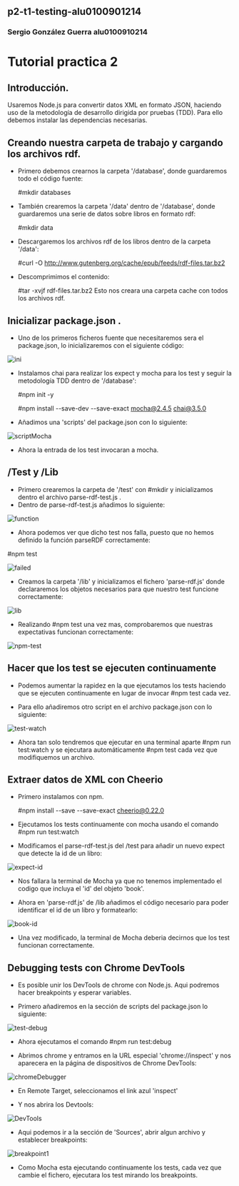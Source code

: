 ## p2-t1-testing-alu0100901214
### Sergio González Guerra   alu0100910214

# Tutorial practica 2

## Introducción.
Usaremos Node.js para convertir datos XML en formato JSON, haciendo uso de la metodología de desarrollo dirigida por pruebas (TDD). Para ello debemos instalar las dependencias necesarias.

## Creando nuestra carpeta de trabajo y cargando los archivos rdf.
- Primero debemos crearnos la carpeta '/database', donde guardaremos todo el código fuente:

  #mkdir databases
  
- También crearemos la carpeta '/data' dentro de '/database', donde guardaremos una serie de datos sobre libros en formato rdf:

  #mkdir data
  
- Descargaremos los archivos rdf de los libros dentro de la carpeta '/data':

  #curl -O http://www.gutenberg.org/cache/epub/feeds/rdf-files.tar.bz2
  
- Descomprimimos el contenido:

  #tar -xvjf rdf-files.tar.bz2
Esto nos creara una carpeta cache con todos los archivos rdf.

## Inicializar package.json .

- Uno de los primeros ficheros fuente que necesitaremos sera el package.json, lo inicializaremos con el siguiente código: 

![ini](./img2/packageJsonInicial.png)

- Instalamos chai para realizar los expect y mocha para los test y seguir la metodología TDD dentro de '/database':

  #npm init -y
  
  #npm install --save-dev --save-exact mocha@2.4.5 chai@3.5.0
  
- Añadimos una 'scripts' del package.json con lo siguiente:

![scriptMocha](./img2/scriptMocha.png)

- Ahora la entrada de los test invocaran a mocha.

## /Test y /Lib

- Primero crearemos la carpeta de '/test' con #mkdir y inicializamos dentro el archivo parse-rdf-test.js .
- Dentro de parse-rdf-test.js añadimos lo siguiente:

![function](./img2/function.png)

- Ahora podemos ver que dicho test nos falla, puesto que no hemos definido la función parseRDF correctamente: 

#npm test

![failed](./img2/failed.png)

- Creamos la carpeta '/lib' y inicializamos el fichero 'parse-rdf.js' donde declararemos los objetos necesarios para que nuestro test funcione correctamente:

![lib](./img2/lib.png)

- Realizando #npm test una vez mas, comprobaremos que nuestras expectativas funcionan correctamente:

![npm-test](./img2/npm-test.PNG)

## Hacer que los test se ejecuten continuamente

- Podemos aumentar la rapidez en la que ejecutamos los tests haciendo que se ejecuten continuamente en lugar de invocar #npm test cada vez.

- Para ello añadiremos otro script en el archivo package.json con lo siguiente:

![test-watch](./img2/test-watch.png)

- Ahora tan solo tendremos que ejecutar en una terminal aparte #npm run test:watch y se ejecutara automáticamente #npm test cada vez que modifiquemos un archivo.

## Extraer datos de XML con Cheerio

- Primero instalamos con npm.

  #npm install --save --save-exact cheerio@0.22.0

- Ejecutamos los tests continuamente con mocha usando el comando #npm run test:watch

- Modificamos el parse-rdf-test.js del /test para añadir un nuevo expect que detecte la id de un libro:

![expect-id](./img2/expect-id.png)

- Nos fallara la terminal de Mocha ya que no tenemos implementado el codigo que incluya el 'id' del objeto 'book'.

- Ahora en 'parse-rdf.js' de /lib añadimos el código necesario para poder identificar el id de un libro y formatearlo:

![book-id](./img2/book-id.png)

- Una vez modificado, la terminal de Mocha deberia decirnos que los test funcionan correctamente.

## Debugging tests con Chrome DevTools

- Es posible unir los DevTools de chrome con Node.js. Aqui podremos hacer breakpoints y esperar variables.

- Primero añadiremos en la sección de scripts del package.json lo siguiente:

![test-debug](./img2/test-debug.png)

- Ahora ejecutamos el comando #npm run test:debug

- Abrimos chrome y entramos en la URL especial  'chrome://inspect' y nos aparecera en la página de dispositivos de Chrome DevTools:

![chromeDebugger](./img2/chromeDebugger.png)

- En Remote Target, seleccionamos el link azul 'inspect'

- Y nos abrira los Devtools:

![DevTools](./img2/DevTools.png)

- Aqui podemos ir a la sección de 'Sources', abrir algun archivo y establecer breakpoints:

![breakpoint1](./img2/breakpoint1.png)

- Como Mocha esta ejecutando continuamente los tests, cada vez que cambie el fichero, ejecutara los test mirando los breakpoints.

